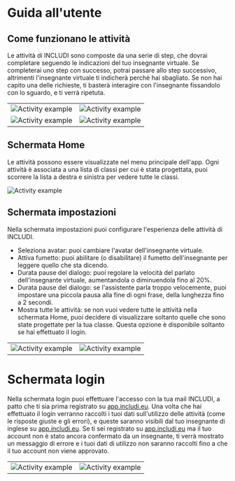 # Guida all'utente

## Come funzionano le attività

Le attività di INCLUDI sono composte da una serie di step,
che dovrai completare seguendo le indicazioni del tuo insegnante virtuale.
Se completerai uno step con successo, potrai passare allo step successivo,
altrimenti l'insegnante virtuale ti indicherà perchè hai sbagliato.
Se non hai capito una delle richieste,
ti basterà interagire con l'insegnante fissandolo con lo sguardo,
e ti verrà ripetuta.

|                                            |                                            |
| :----------------------------------------: | :----------------------------------------: |
| ![Activity example](/images/activity1.jpg) | ![Activity example](/images/activity2.jpg) |
| ![Activity example](/images/activity3.jpg) | ![Activity example](/images/activity4.jpg) |

## Schermata Home

Le attività possono essere visualizzate nel menu principale dell'app.
Ogni attività è associata a una lista di classi per cui è stata progettata,
puoi scorrere la lista a destra e sinistra per vedere tutte le classi.

![Activity example](/images/home.jpg)

## Schermata impostazioni

Nella schermata impostazioni puoi configurare l'esperienza delle attività di INCLUDI.

- Seleziona avatar: puoi cambiare l'avatar dell'insegnante virtuale.
- Attiva fumetto: puoi abilitare (o disabilitare) il fumetto dell'insegnante per leggere quello che sta dicendo.
- Durata pause del dialogo: puoi regolare la velocità del parlato dell'insegnante virtuale,
  aumentandola o diminuendola fino al 20%.
- Durata pause del dialogo: se l'assistente parla troppo velocemente,
  puoi impostare una piccola pausa alla fine di ogni frase, della lunghezza fino a 2 secondi.
- Mostra tutte le attività: se non vuoi vedere tutte le attività nella schermata Home,
  puoi decidere di visualizzare soltanto quelle che sono state progettate per la tua classe.
  Questa opzione è disponibile soltanto se hai effettuato il login.

|                                            |                                            |
| :----------------------------------------: | :----------------------------------------: |
| ![Activity example](/images/settings1.jpg) | ![Activity example](/images/settings2.jpg) |

# Schermata login

Nella schermata login puoi effettuare l'accesso con la tua mail INCLUDI,
a patto che ti sia prima registrato su [app.includi.eu](https://app.includi.eu).
Una volta che hai effettuato il login verranno raccolti i tuoi dati sull'utilizzo delle attività
(come le risposte giuste e gli errori), e queste saranno visibili dal tuo insegnante di inglese
su [app.includi.eu](https://app.includi.eu).
Se ti sei registrato su [app.includi.eu](https://app.includi.eu)
ma il tuo account non è stato ancora confermato da un insegnante,
ti verrà mostrato un messaggio di errore e i tuoi dati di utilizzo non saranno raccolti
fino a che il tuo account non viene approvato.

|                                         |                                         |
| :-------------------------------------: | :-------------------------------------: |
| ![Activity example](/images/login1.jpg) | ![Activity example](/images/login2.jpg) |
